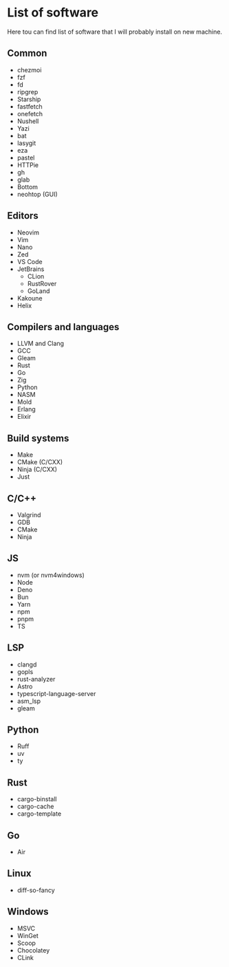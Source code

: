 # List of software
Here tou can find list of software that I will probably install on new machine.

## Common

- chezmoi
- fzf
- fd
- ripgrep
- Starship
- fastfetch
- onefetch
- Nushell
- Yazi
- bat
- lasygit
- eza
- pastel
- HTTPie
- gh
- glab
- Bottom
- neohtop (GUI)

## Editors

- Neovim
- Vim
- Nano
- Zed
- VS Code
- JetBrains
    - CLion
    - RustRover
    - GoLand
- Kakoune
- Helix

## Compilers and languages

- LLVM and Clang
- GCC
- Gleam
- Rust
- Go
- Zig
- Python
- NASM
- Mold
- Erlang
- Elixir

## Build systems

- Make
- CMake (C/CXX)
- Ninja (C/CXX)
- Just

## C/C++

- Valgrind
- GDB
- CMake
- Ninja

## JS

- nvm (or nvm4windows)
- Node
- Deno
- Bun
- Yarn
- npm
- pnpm
- TS

## LSP

- clangd
- gopls
- rust-analyzer
- Astro
- typescript-language-server
- asm_lsp
- gleam

## Python

- Ruff
- uv
- ty

## Rust

- cargo-binstall
- cargo-cache
- cargo-template

## Go

- Air

## Linux

- diff-so-fancy

## Windows

- MSVC
- WinGet
- Scoop
- Chocolatey
- CLink

